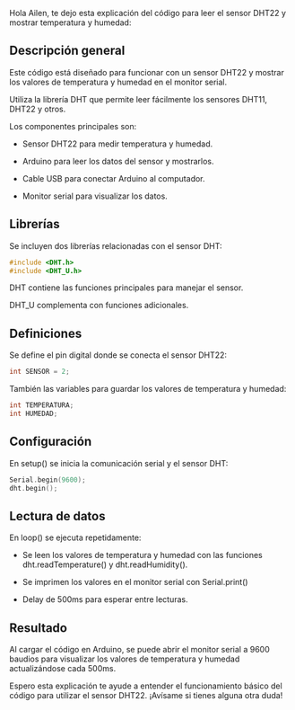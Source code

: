 Hola Ailen, te dejo esta explicación del código para leer el sensor DHT22 y mostrar temperatura y humedad:

## Descripción general

Este código está diseñado para funcionar con un sensor DHT22 y mostrar los valores de temperatura y humedad en el monitor serial. 

Utiliza la librería DHT que permite leer fácilmente los sensores DHT11, DHT22 y otros.

Los componentes principales son:

- Sensor DHT22 para medir temperatura y humedad.

- Arduino para leer los datos del sensor y mostrarlos. 

- Cable USB para conectar Arduino al computador.

- Monitor serial para visualizar los datos.

## Librerías 

Se incluyen dos librerías relacionadas con el sensor DHT:

```cpp
#include <DHT.h>
#include <DHT_U.h>
```

DHT contiene las funciones principales para manejar el sensor.

DHT_U complementa con funciones adicionales.

## Definiciones

Se define el pin digital donde se conecta el sensor DHT22:

```cpp 
int SENSOR = 2;
```

También las variables para guardar los valores de temperatura y humedad:

```cpp
int TEMPERATURA;
int HUMEDAD; 
```

## Configuración 

En setup() se inicia la comunicación serial y el sensor DHT:

```cpp
Serial.begin(9600);
dht.begin();
```

## Lectura de datos

En loop() se ejecuta repetidamente:

- Se leen los valores de temperatura y humedad con las funciones dht.readTemperature() y dht.readHumidity().

- Se imprimen los valores en el monitor serial con Serial.print()

- Delay de 500ms para esperar entre lecturas.

## Resultado

Al cargar el código en Arduino, se puede abrir el monitor serial a 9600 baudios para visualizar los valores de temperatura y humedad actualizándose cada 500ms.

Espero esta explicación te ayude a entender el funcionamiento básico del código para utilizar el sensor DHT22. ¡Avísame si tienes alguna otra duda!

